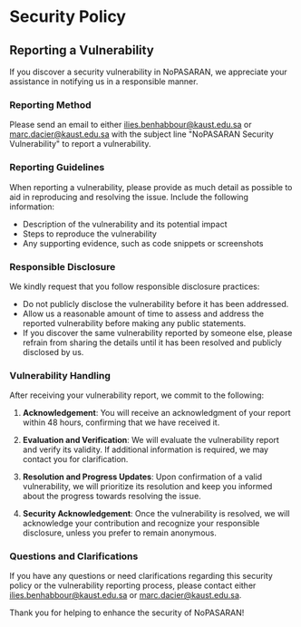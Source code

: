 # Security Policy

## Reporting a Vulnerability

If you discover a security vulnerability in NoPASARAN, we appreciate your assistance in notifying us in a responsible manner.

### Reporting Method

Please send an email to either [ilies.benhabbour@kaust.edu.sa](mailto:ilies.benhabbour@kaust.edu.sa) or [marc.dacier@kaust.edu.sa](mailto:marc.dacier@kaust.edu.sa) with the subject line "NoPASARAN Security Vulnerability" to report a vulnerability.

### Reporting Guidelines

When reporting a vulnerability, please provide as much detail as possible to aid in reproducing and resolving the issue. Include the following information:

- Description of the vulnerability and its potential impact
- Steps to reproduce the vulnerability
- Any supporting evidence, such as code snippets or screenshots

### Responsible Disclosure

We kindly request that you follow responsible disclosure practices:

- Do not publicly disclose the vulnerability before it has been addressed.
- Allow us a reasonable amount of time to assess and address the reported vulnerability before making any public statements.
- If you discover the same vulnerability reported by someone else, please refrain from sharing the details until it has been resolved and publicly disclosed by us.

### Vulnerability Handling

After receiving your vulnerability report, we commit to the following:

1. **Acknowledgement**: You will receive an acknowledgment of your report within 48 hours, confirming that we have received it.

2. **Evaluation and Verification**: We will evaluate the vulnerability report and verify its validity. If additional information is required, we may contact you for clarification.

3. **Resolution and Progress Updates**: Upon confirmation of a valid vulnerability, we will prioritize its resolution and keep you informed about the progress towards resolving the issue.

4. **Security Acknowledgement**: Once the vulnerability is resolved, we will acknowledge your contribution and recognize your responsible disclosure, unless you prefer to remain anonymous.

### Questions and Clarifications

If you have any questions or need clarifications regarding this security policy or the vulnerability reporting process, please contact either [ilies.benhabbour@kaust.edu.sa](mailto:ilies.benhabbour@kaust.edu.sa) or [marc.dacier@kaust.edu.sa](mailto:marc.dacier@kaust.edu.sa).

Thank you for helping to enhance the security of NoPASARAN!
